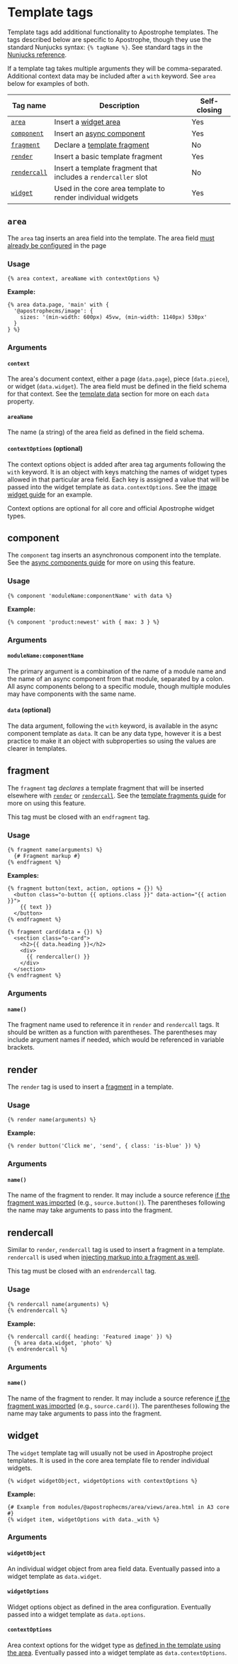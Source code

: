 # Template tags

Template tags add additional functionality to Apostrophe templates. The tags described below are specific to Apostrophe, though they use the standard Nunjucks syntax: `{% tagName %}`. See standard tags in the [Nunjucks reference](https://mozilla.github.io/nunjucks/templating.html#tags).

If a template tag takes multiple arguments they will be comma-separated. Additional context data may be included after a `with` keyword. See `area` below for examples of both.

| Tag name | Description | Self-closing |
| -------- | ----------- | ------------ |
| [`area`](#area) | Insert a [widget area](/guide/areas-and-widgets.md) | Yes |
| [`component`](#component) | Insert an [async component](/guide/async-components.md) | Yes |
| [`fragment`](#fragment) | Declare a [template fragment](/guide/fragments.md) | No |
| [`render`](#render) | Insert a basic template fragment | Yes |
| [`rendercall`](#rendercall) | Insert a template fragment that includes a `rendercaller` slot | No |
| [`widget`](#widget) | Used in the core area template to render individual widgets | Yes |


## `area`

The `area` tag inserts an area field into the template. The area field [must already be configured](/guide/areas-and-widgets.md#basic-area-configuration) in the page

### Usage

```django
{% area context, areaName with contextOptions %}
```

**Example:**
```django
{% area data.page, 'main' with {
  '@apostrophecms/image': {
    sizes: '(min-width: 600px) 45vw, (min-width: 1140px) 530px'
  }
} %}
```

### Arguments

#### `context`

The area's document context, either a page (`data.page`), piece (`data.piece`), or widget (`data.widget`). The area field must be defined in the field schema for that context. See the [template data](/guide/template-data.md) section for more on each `data` property.

#### `areaName`

The name (a string) of the area field as defined in the field schema.

#### `contextOptions` (optional)

The context options object is added after area tag arguments following the `with` keyword. It is an object with keys matching the names of widget types allowed in that particular area field. Each key is assigned a value that will be passed into the widget template as `data.contextOptions`. See the [image widget guide](/guide/core-widgets.md#image-widget) for an example.

Context options are optional for all core and official Apostrophe widget types.

## component

The `component` tag inserts an asynchronous component into the template. See the [async components guide](/guide/async-components.md) for more on using this feature.

### Usage

```django
{% component 'moduleName:componentName' with data %}
```

**Example:**
```django
{% component 'product:newest' with { max: 3 } %}
```

### Arguments

#### `moduleName:componentName`

The primary argument is a combination of the name of a module name and the name of an async component from that module, separated by a colon. All async components belong to a specific module, though multiple modules may have components with the same name.

#### `data` (optional)

The data argument, following the `with` keyword, is available in the async component template as `data`. It can be any data type, however it is a best practice to make it an object with subproperties so using the values are clearer in templates.

## fragment

The `fragment` tag *declares* a template fragment that will be inserted elsewhere with [`render`](#render) or [`rendercall`](#rendercall). See the [template fragments guide](/guide/fragments.md) for more on using this feature.

This tag must be closed with an `endfragment` tag.

### Usage

```django
{% fragment name(arguments) %}
  {# Fragment markup #}
{% endfragment %}
```

**Examples:**
```django
{% fragment button(text, action, options = {}) %}
  <button class="o-button {{ options.class }}" data-action="{{ action }}">
    {{ text }}
  </button>
{% endfragment %}
```

```django
{% fragment card(data = {}) %}
  <section class="o-card">
    <h2>{{ data.heading }}</h2>
    <div>
      {{ rendercaller() }}
    </div>
  </section>
{% endfragment %}
```

### Arguments

#### `name()`

The fragment name used to reference it in `render` and `rendercall` tags. It should be written as a function with parentheses. The parentheses may include argument names if needed, which would be referenced in variable brackets.

## render

The `render` tag is used to insert a [fragment](/guide/fragments.md) in a template.

### Usage

```django
{% render name(arguments) %}
```

**Example:**
```django
{% render button('Click me', 'send', { class: 'is-blue' }) %}
```

### Arguments

#### `name()`

The name of the fragment to render. It may include a source reference [if the fragment was imported](/guide/fragments.md#importing-fragments-across-files) (e.g., `source.button()`). The parentheses following the name may take arguments to pass into the fragment.

## rendercall

Similar to `render`, `rendercall` tag is used to insert a fragment in a template. `rendercall` is used when [injecting markup into a fragment as well](/guide/fragments.md#inserting-markup-with-rendercall).

This tag must be closed with an `endrendercall` tag.

### Usage

```django
{% rendercall name(arguments) %}
{% endrendercall %}
```

**Example:**
```django
{% rendercall card({ heading: 'Featured image' }) %}
  {% area data.widget, 'photo' %}
{% endrendercall %}

```

### Arguments

#### `name()`

The name of the fragment to render. It may include a source reference [if the fragment was imported](/guide/fragments.md#importing-fragments-across-files) (e.g., `source.card()`). The parentheses following the name may take arguments to pass into the fragment.

## widget

The `widget` template tag will usually not be used in Apostrophe project templates. It is used in the core area template file to render individual widgets.

```django
{% widget widgetObject, widgetOptions with contextOptions %}
```

**Example:**
```django
{# Example from modules/@apostrophecms/area/views/area.html in A3 core #}
{% widget item, widgetOptions with data._with %}
```

### Arguments

#### `widgetObject`

An individual widget object from area field data. Eventually passed into a widget template as `data.widget`.

#### `widgetOptions`

Widget options object as defined in the area configuration. Eventually passed into a widget template as `data.options`.

#### `contextOptions`

Area context options for the widget type as [defined in the template using the area](/guide/areas-and-widgets.md#passing-context-options). Eventually passed into a widget template as `data.contextOptions`.
